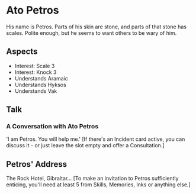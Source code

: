 # Ato Petros
His name is Petros. Parts of his skin are stone, and parts of that stone has scales. Polite enough, but he seems to want others to be wary of him. 
## Aspects
- Interest: Scale 3
- Interest: Knock 3
- Understands Aramaic
- Understands Hyksos
- Understands Vak
## Talk
### A Conversation with Ato Petros
'I am Petros. You will help me.'  \[If there's an Incident card active, you can discuss it - or just leave the slot empty and offer a Consultation.]
## Petros' Address
The Rock Hotel, Gibraltar... \[To make an invitation to Petros sufficiently enticing, you'll need at least 5 <sprite name=scale> from Skills, Memories, Inks or anything else.]
